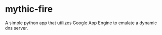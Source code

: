 mythic-fire
===========

A simple python app that utilizes Google App Engine to emulate a dynamic dns server.
